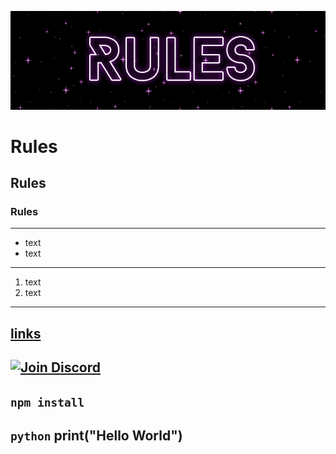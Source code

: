 ![Bild konnte nicht geladen werden!](https://raw.githubusercontent.com/croxyrzz/Rules/refs/heads/main/404d44728065564cdaf896783864299f.gif)


# Rules
## Rules
### Rules
---
- text
- text
---
1. text
2. text
---
[links](https://google.com)
---
[![Join Discord](https://img.shields.io/badge/Join-Discord-5865F2?logo=discord&logoColor=white)](https://discord.gg/deinserver)
---
`npm install`
---
```python```
print("Hello World")
---
